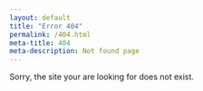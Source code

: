 ```yaml
---
layout: default
title: "Error 404"
permalink: /404.html
meta-title: 404
meta-description: Not found page
---
```


Sorry, the site your are looking for does not exist.
